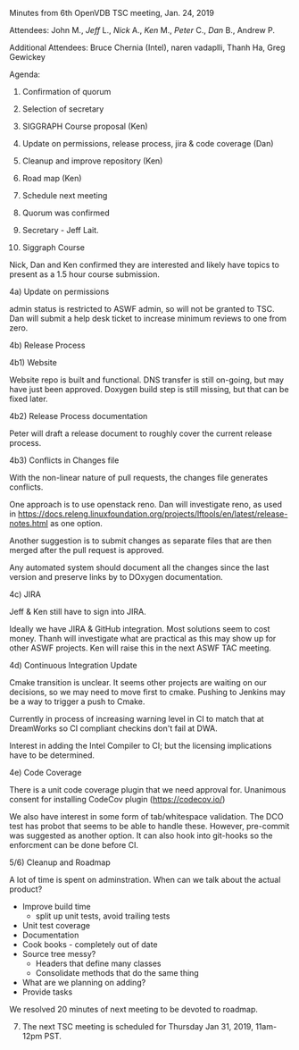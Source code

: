 Minutes from 6th OpenVDB TSC meeting, Jan. 24, 2019

Attendees: John M., *Jeff* L., *Nick* A., *Ken* M., *Peter* C., *Dan* B., Andrew P.

Additional Attendees: Bruce Chernia (Intel), naren vadaplli, Thanh Ha, Greg Gewickey

Agenda:

1) Confirmation of quorum
2) Selection of secretary
3) SIGGRAPH Course proposal (Ken)
4) Update on permissions, release process, jira & code coverage (Dan)
5) Cleanup and improve repository (Ken)
6) Road map (Ken)
7) Schedule next meeting

1) Quorum was confirmed

2) Secretary - Jeff Lait.

3) Siggraph Course

Nick, Dan and Ken confirmed they are interested and likely have topics to
present as a 1.5 hour course submission.

4a) Update on permissions

admin status is restricted to ASWF admin, so will not be granted to TSC.
Dan will submit a help desk ticket to increase minimum reviews to one
from zero.

4b) Release Process

4b1) Website

Website repo is built and functional.  DNS transfer is still on-going, but
may have just been approved.  Doxygen build step is still missing, but
that can be fixed later.

4b2) Release Process documentation

Peter will draft a release document to roughly cover the current release
process.

4b3) Conflicts in Changes file

With the non-linear nature of pull requests, the changes file generates
conflicts.

One approach is to use openstack reno.  Dan will investigate reno, as used in
https://docs.releng.linuxfoundation.org/projects/lftools/en/latest/release-notes.html
as one option.

Another suggestion is to submit changes as separate files that are then merged
after the pull request is approved.

Any automated system should document all the changes since the last
version and preserve links by to DOxygen documentation.


4c) JIRA

Jeff & Ken still have to sign into JIRA.

Ideally we have JIRA & GitHub integration.  Most solutions seem to cost
money.  Thanh will investigate what are practical as this may show
up for other ASWF projects.  Ken will raise this in the next ASWF TAC meeting.

4d) Continuous Integration Update

Cmake transition is unclear.  It seems other projects are waiting on
our decisions, so we may need to move first to cmake.  Pushing to Jenkins
may be a way to trigger a push to Cmake.

Currently in process of increasing warning level in CI to match that at
DreamWorks so CI compliant checkins don't fail at DWA.

Interest in adding the Intel Compiler to CI; but the licensing implications
have to be determined.

4e) Code Coverage

There is a unit code coverage plugin that we need approval for.
Unanimous consent for installing CodeCov plugin (https://codecov.io/)

We also have interest in some form of tab/whitespace validation.
The DCO test has probot that seems to be able to handle these.  However,
pre-commit was suggested as another option.  It can also hook into
git-hooks so the enforcment can be done before CI.

5/6) Cleanup and Roadmap

A lot of time is spent on adminstration.  When can we talk about the
actual product?

- Improve build time
  - split up unit tests, avoid trailing tests
- Unit test coverage
- Documentation
- Cook books - completely out of date
- Source tree messy?
  - Headers that define many classes
  - Consolidate methods that do the same thing
- What are we planning on adding?
- Provide tasks

We resolved 20 minutes of next meeting to be devoted to roadmap.

7) The next TSC meeting is scheduled for Thursday Jan 31, 2019, 11am-12pm PST.
